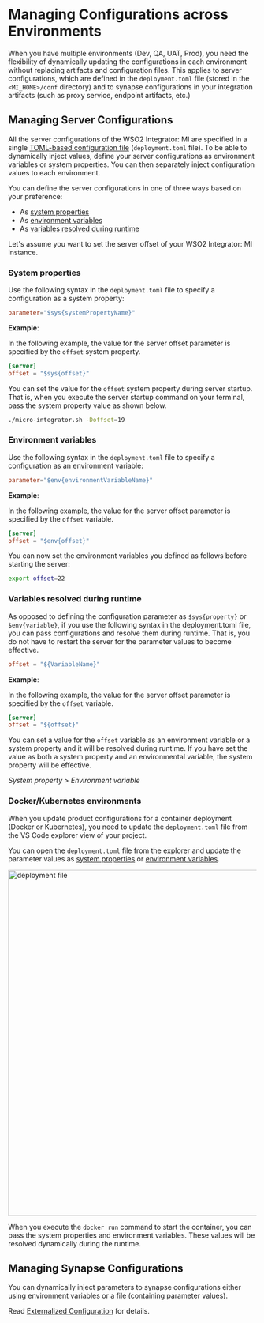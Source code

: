# Managing Configurations across Environments

When you have multiple environments (Dev, QA, UAT, Prod), you need the flexibility of dynamically updating the configurations in each environment without replacing artifacts and configuration files. This applies to server configurations, which are defined in the `deployment.toml` file (stored in the `<MI_HOME>/conf` directory) and to synapse configurations in your integration artifacts (such as proxy service, endpoint artifacts, etc.)

## Managing Server Configurations

All the server configurations of the WSO2 Integrator: MI are specified in a single
[TOML-based configuration file]({{base_path}}/reference/config-catalog-mi) (`deployment.toml` file). To be able to dynamically inject values, define your server configurations as environment variables or system properties. You can then separately inject configuration values to each environment.

You can define the server configurations in one of three ways based on your preference:

-	As [system properties](#system-properties)
-	As [environment variables](#environment-variables)
-	As [variables resolved during runtime](#variables-resolved-during-runtime)

Let's assume you want to set the server offset of your WSO2 Integrator: MI instance.

### System properties

Use the following syntax in the `deployment.toml` file to specify a configuration as a system property:

```toml
parameter="$sys{systemPropertyName}"
```

**Example**:

In the following example, the value for the server offset parameter is specified by the `offset` system property.

```toml
[server]
offset = "$sys{offset}"
```

You can set the value for the `offset` system property during server startup. That is, when you execute the server startup command on your terminal, pass the system property value as shown below.

```bash
./micro-integrator.sh -Doffset=19
```

### Environment variables

Use the following syntax in the `deployment.toml` file to specify a configuration as an environment variable:

```toml
parameter="$env{environmentVariableName}"
```

**Example**:

In the following example, the value for the server offset parameter is specified by the `offset` variable.

```toml
[server]
offset = "$env{offset}"
```

You can now set the environment variables you defined as follows before starting the server:

```bash
export offset=22
```

### Variables resolved during runtime

As opposed to defining the configuration parameter as `$sys{property}` or `$env{variable}`, if you use the following syntax in the deployment.toml file, you can pass configurations and resolve them during runtime. That is, you do not have to restart the server for the parameter values to become effective.

```toml
offset = "${VariableName}"
```

**Example**:

In the following example, the value for the server offset parameter is specified by the `offset` variable.

```toml
[server]
offset = "${offset}"
```

You can set a value for the `offset` variable as an environment variable or a system property and it will be resolved during runtime. If you have set the value as both a system property and an environmental variable, the system property will be effective.

*System property > Environment variable*

### Docker/Kubernetes environments

When you update product configurations for a container deployment (Docker or Kubernetes), you need to update the `deployment.toml` file from the VS Code explorer view of your project.

You can open the `deployment.toml` file from the explorer and update the parameter values as [system properties](#system-properties) or [environment variables](#environment-variables).

<img src="{{base_path}}/assets/img/integrate/env-variable-support/deployment-file.png" alt="deployment file" width="700">

When you execute the `docker run` command to start the container, you can pass the system properties and environment variables. These values will be resolved dynamically during the runtime.

## Managing Synapse Configurations

You can dynamically inject parameters to synapse configurations either using environment variables or a file (containing parameter values).

Read [Externalized Configuration]({{base_path}}/develop/externalized-configuration) for details.

